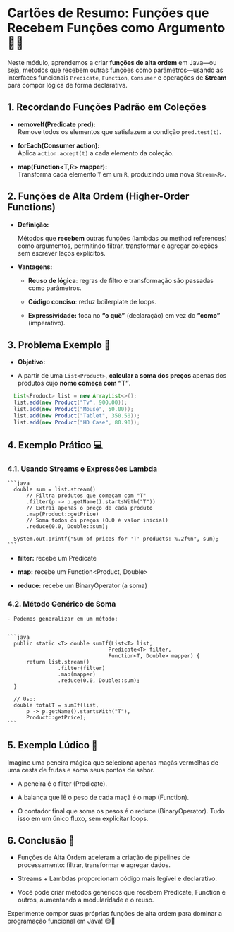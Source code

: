 # Cartões de Resumo: Funções que Recebem Funções como Argumento 🧩✨

  Neste módulo, aprendemos a criar **funções de alta ordem** em Java—ou seja, métodos que recebem outras funções como parâmetros—usando as interfaces funcionais `Predicate`, `Function`, `Consumer` e operações de **Stream** para compor lógica de forma declarativa.


## 1. Recordando Funções Padrão em Coleções

  - **removeIf(Predicate<T> pred):**  
    Remove todos os elementos que satisfazem a condição `pred.test(t)`.


  - **forEach(Consumer<T> action):**  
    Aplica `action.accept(t)` a cada elemento da coleção.


  - **map(Function<T,R> mapper):**  
    Transforma cada elemento `T` em um `R`, produzindo uma nova `Stream<R>`.


## 2. Funções de Alta Ordem (Higher-Order Functions)

  - **Definição:**  

    Métodos que **recebem** outras funções (lambdas ou method references) como argumentos, permitindo filtrar, transformar e agregar coleções sem escrever laços explícitos.


  - **Vantagens:**  

    - **Reuso de lógica**: regras de filtro e transformação são passadas como parâmetros.  


    - **Código conciso**: reduz boilerplate de loops.  


    - **Expressividade:** foca no **“o quê”** (declaração) em vez do **“como”** (imperativo).


## 3. Problema Exemplo 🎯

  - **Objetivo:**  


  - A partir de uma `List<Product>`, **calcular a soma dos preços** apenas dos produtos cujo **nome começa com “T”**.


  ```java
    List<Product> list = new ArrayList<>();
    list.add(new Product("Tv", 900.00));
    list.add(new Product("Mouse", 50.00));
    list.add(new Product("Tablet", 350.50));
    list.add(new Product("HD Case", 80.90));
  ```


## 4. Exemplo Prático 💻

  ### 4.1. Usando Streams e Expressões Lambda


    ```java
      double sum = list.stream()
          // Filtra produtos que começam com "T"
          .filter(p -> p.getName().startsWith("T"))
          // Extrai apenas o preço de cada produto
          .map(Product::getPrice)
          // Soma todos os preços (0.0 é valor inicial)
          .reduce(0.0, Double::sum);

      System.out.printf("Sum of prices for 'T' products: %.2f%n", sum);
    ```


  - **filter:** recebe um Predicate<Product>


  - **map:** recebe um Function<Product, Double>


  - **reduce:** recebe um BinaryOperator<Double> (a soma)


 ### 4.2. Método Genérico de Soma

    - Podemos generalizar em um método:


    ```java
      public static <T> double sumIf(List<T> list,
                                    Predicate<T> filter,
                                    Function<T, Double> mapper) {
          return list.stream()
                    .filter(filter)
                    .map(mapper)
                    .reduce(0.0, Double::sum);
      }

      // Uso:
      double totalT = sumIf(list,
          p -> p.getName().startsWith("T"),
          Product::getPrice);
    ```


## 5. Exemplo Lúdico 🎲

  Imagine uma peneira mágica que seleciona apenas maçãs vermelhas de uma cesta de frutas e soma seus pontos de sabor.


  - A peneira é o filter (Predicate).


  - A balança que lê o peso de cada maçã é o map (Function).


  - O contador final que soma os pesos é o reduce (BinaryOperator). Tudo isso em um único fluxo, sem explicitar loops.



## 6. Conclusão 🏁

  - Funções de Alta Ordem aceleram a criação de pipelines de processamento: filtrar, transformar e agregar dados.


  - Streams + Lambdas proporcionam código mais legível e declarativo.


  - Você pode criar métodos genéricos que recebem Predicate, Function e outros, aumentando a modularidade e o reuso.


Experimente compor suas próprias funções de alta ordem para dominar a programação funcional em Java! 😊🚀